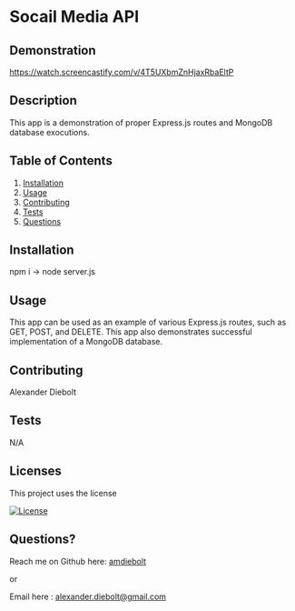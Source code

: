 
# Socail Media API

## Demonstration 

https://watch.screencastify.com/v/4T5UXbmZnHjaxRbaEltP

## Description
  
  This app is a demonstration of proper Express.js routes and MongoDB database exocutions.

## Table of Contents
  
1. [Installation](#installation)
2. [Usage](#usage)
3. [Contributing](#contributing)
4. [Tests](#tests) 
5. [Questions](#questions)

<a name ='installation'></a> 
## Installation
  
  npm i -> node server.js

<a name ='usage'></a> 
## Usage
  
  This app can be used as an example of various Express.js routes, such as GET, POST, and DELETE. This app also demonstrates successful implementation of a MongoDB database.

<a name ='contributing'></a> 
## Contributing
  
  Alexander Diebolt

<a name ='tests'></a>  
## Tests
  
  N/A

<a name ='licenses'></a> 
## Licenses
  
  This project uses the  license
  
  [![License](https://img.shields.io/badge/License--blue.svg)](https://opensource.org/licenses/)

  

<a name ='questions'></a> 
## Questions?
  
  Reach me on Github here: [amdiebolt](https://github.com/amdiebolt)
  
  or
  
  Email here : alexander.diebolt@gmail.com
